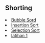 <html>
<head>
    <h2>Shorting</h2>
</head>
<body>
    <li><a href="https://github.com/oktomigo/LATIHAN-ASD/blob/15b217f51512406d0f7cea7fcdd1f942ef61b513/Shorting/penjelasan/README1.md">Bubble Sord</a></li>
    <li><a href="#insertion sort">Insertion Sort</a></li>
    <li><a href="https://github.com/oktomigo/LATIHAN-ASD/blob/15b217f51512406d0f7cea7fcdd1f942ef61b513/Shorting/penjelasan/README3.md">Selection Sort</a></li>
    <li><a href="#latihan">latihan 1</a></li>    
</body>
</html>
